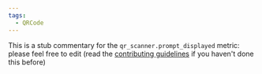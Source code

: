 ```yaml
---
tags:
  - QRCode
---
```


This is a stub commentary for the `qr_scanner.prompt_displayed` metric: please feel free to edit (read the
[contributing guidelines](https://github.com/mozilla/glean-annotations/blob/main/CONTRIBUTING.md)
if you haven't done this before)
